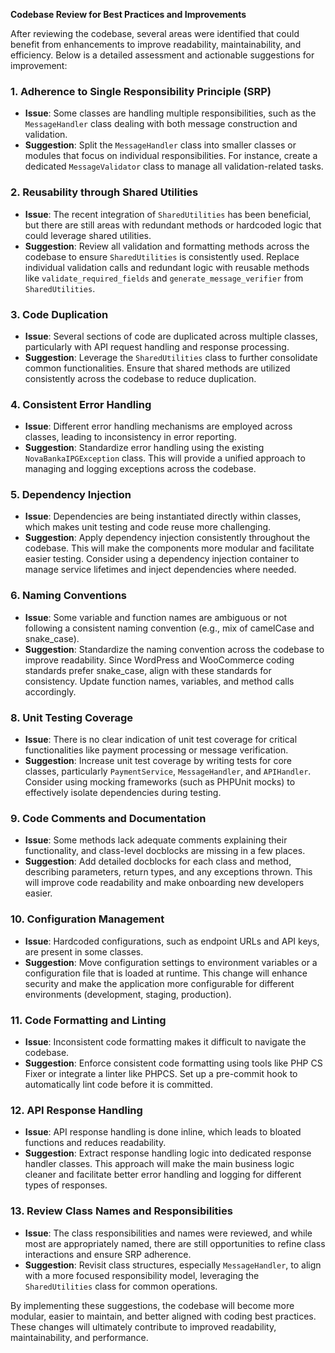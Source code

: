 **Codebase Review for Best Practices and Improvements**

After reviewing the codebase, several areas were identified that could benefit from enhancements to improve readability, maintainability, and efficiency. Below is a detailed assessment and actionable suggestions for improvement:

### 1. **Adherence to Single Responsibility Principle (SRP)**

- **Issue**: Some classes are handling multiple responsibilities, such as the `MessageHandler` class dealing with both message construction and validation.
- **Suggestion**: Split the `MessageHandler` class into smaller classes or modules that focus on individual responsibilities. For instance, create a dedicated `MessageValidator` class to manage all validation-related tasks.

### 2. **Reusability through Shared Utilities**

- **Issue**: The recent integration of `SharedUtilities` has been beneficial, but there are still areas with redundant methods or hardcoded logic that could leverage shared utilities.
- **Suggestion**: Review all validation and formatting methods across the codebase to ensure `SharedUtilities` is consistently used. Replace individual validation calls and redundant logic with reusable methods like `validate_required_fields` and `generate_message_verifier` from `SharedUtilities`.

### 3. **Code Duplication**

- **Issue**: Several sections of code are duplicated across multiple classes, particularly with API request handling and response processing.
- **Suggestion**: Leverage the `SharedUtilities` class to further consolidate common functionalities. Ensure that shared methods are utilized consistently across the codebase to reduce duplication.

### 4. **Consistent Error Handling**

- **Issue**: Different error handling mechanisms are employed across classes, leading to inconsistency in error reporting.
- **Suggestion**: Standardize error handling using the existing `NovaBankaIPGException` class. This will provide a unified approach to managing and logging exceptions across the codebase.

### 5. **Dependency Injection**

- **Issue**: Dependencies are being instantiated directly within classes, which makes unit testing and code reuse more challenging.
- **Suggestion**: Apply dependency injection consistently throughout the codebase. This will make the components more modular and facilitate easier testing. Consider using a dependency injection container to manage service lifetimes and inject dependencies where needed.

### 6. **Naming Conventions**

- **Issue**: Some variable and function names are ambiguous or not following a consistent naming convention (e.g., mix of camelCase and snake\_case).
- **Suggestion**: Standardize the naming convention across the codebase to improve readability. Since WordPress and WooCommerce coding standards prefer snake\_case, align with these standards for consistency. Update function names, variables, and method calls accordingly.

### &#x20;

### 8. **Unit Testing Coverage**

- **Issue**: There is no clear indication of unit test coverage for critical functionalities like payment processing or message verification.
- **Suggestion**: Increase unit test coverage by writing tests for core classes, particularly `PaymentService`, `MessageHandler`, and `APIHandler`. Consider using mocking frameworks (such as PHPUnit mocks) to effectively isolate dependencies during testing.

### 9. **Code Comments and Documentation**

- **Issue**: Some methods lack adequate comments explaining their functionality, and class-level docblocks are missing in a few places.
- **Suggestion**: Add detailed docblocks for each class and method, describing parameters, return types, and any exceptions thrown. This will improve code readability and make onboarding new developers easier.

### 10. **Configuration Management**

- **Issue**: Hardcoded configurations, such as endpoint URLs and API keys, are present in some classes.
- **Suggestion**: Move configuration settings to environment variables or a configuration file that is loaded at runtime. This change will enhance security and make the application more configurable for different environments (development, staging, production).

### 11. **Code Formatting and Linting**

- **Issue**: Inconsistent code formatting makes it difficult to navigate the codebase.
- **Suggestion**: Enforce consistent code formatting using tools like PHP CS Fixer or integrate a linter like PHPCS. Set up a pre-commit hook to automatically lint code before it is committed.

### 12. **API Response Handling**

- **Issue**: API response handling is done inline, which leads to bloated functions and reduces readability.
- **Suggestion**: Extract response handling logic into dedicated response handler classes. This approach will make the main business logic cleaner and facilitate better error handling and logging for different types of responses.

### 13. **Review Class Names and Responsibilities**

- **Issue**: The class responsibilities and names were reviewed, and while most are appropriately named, there are still opportunities to refine class interactions and ensure SRP adherence.
- **Suggestion**: Revisit class structures, especially `MessageHandler`, to align with a more focused responsibility model, leveraging the `SharedUtilities` class for common operations.

By implementing these suggestions, the codebase will become more modular, easier to maintain, and better aligned with coding best practices. These changes will ultimately contribute to improved readability, maintainability, and performance.

